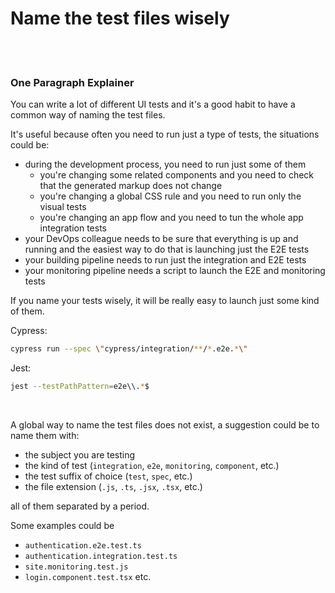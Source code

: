 # Name the test files wisely

<br/><br/>

### One Paragraph Explainer

You can write a lot of different UI tests and it's a good habit to have a common way of naming the
test files.

It's useful because often you need to run just a type of tests, the situations could be:
- during the development process, you need to run just some of them
  - you're changing some related components and you need to check that the generated markup does not change
  - you're changing a global CSS rule and you need to run only the visual tests
  - you're changing an app flow and you need to tun the whole app integration tests
- your DevOps colleague needs to be sure that everything is up and running and the easiest way to do
  that is launching just the E2E tests
- your building pipeline needs to run just the integration and E2E tests
- your monitoring pipeline needs a script to launch the E2E and monitoring tests

If you name your tests wisely, it will be really easy to launch just some kind of them.

Cypress:
```bash
cypress run --spec \"cypress/integration/**/*.e2e.*\"
```

Jest:
```bash
jest --testPathPattern=e2e\\.*$
```

<br>

A global way to name the test files does not exist, a suggestion could be to name them with:
- the subject you are testing
- the kind of test (`integration`, `e2e`, `monitoring`, `component`, etc.)
- the test suffix of choice (`test`, `spec`, etc.)
- the file extension (`.js`, `.ts`, `.jsx`, `.tsx`, etc.)

all of them separated by a period.

Some examples could be
- `authentication.e2e.test.ts`
- `authentication.integration.test.ts`
- `site.monitoring.test.js`
- `login.component.test.tsx`
etc.
